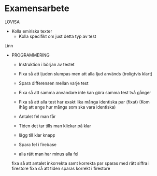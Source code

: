 # Examensarbete
LOVISA
- Kolla emiriska texter
    - Kolla specifikt om just detta typ av test

Linn
- PROGRAMMERING
    - Instruktion i början av testet
    - Fixa så att ljuden slumpas men att alla ljud används (troligtvis klart)
    - Spara differensen mellan varje test
    - Fixa så att samma användare inte kan göra samma test två gånger
    - Fixa så att alla test har exakt lika många identiska par (fixat) (Kom ihåg att ange hur många som ska vara identiska)

    - Antalet fel man får
    - Tiden det tar tills man klickar på klar
    - lägg till klar knapp
    - Spara fel i firebase
    - alla rätt man har minus alla fel


    fixa så att antalet inkorrekta samt korrekta par sparas med rätt siffra i firestore
    fixa så att tiden sparas korrekt i firestore
    